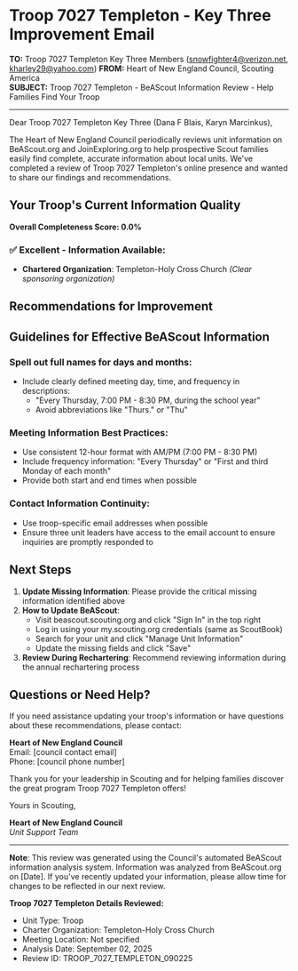 # Troop 7027 Templeton - Key Three Improvement Email

**TO:** Troop 7027 Templeton Key Three Members (snowfighter4@verizon.net, kharley29@yahoo.com)
**FROM:** Heart of New England Council, Scouting America  
**SUBJECT:** Troop 7027 Templeton - BeAScout Information Review - Help Families Find Your Troop  

---

Dear Troop 7027 Templeton Key Three (Dana F Blais, Karyn  Marcinkus),

The Heart of New England Council periodically reviews unit information on BeAScout.org and JoinExploring.org to help prospective Scout families easily find complete, accurate information about local units. We've completed a review of Troop 7027 Templeton's online presence and wanted to share our findings and recommendations.

## Your Troop's Current Information Quality

**Overall Completeness Score: 0.0%**



### ✅ **Excellent - Information Available:**
- **Chartered Organization**: Templeton-Holy Cross Church *(Clear sponsoring organization)*

## Recommendations for Improvement



## Guidelines for Effective BeAScout Information

### **Spell out full names for days and months:**
- Include clearly defined meeting day, time, and frequency in descriptions:
  - "Every Thursday, 7:00 PM - 8:30 PM, during the school year"
  - Avoid abbreviations like "Thurs." or "Thu"

### **Meeting Information Best Practices:**
- Use consistent 12-hour format with AM/PM (7:00 PM - 8:30 PM)
- Include frequency information: "Every Thursday" or "First and third Monday of each month"
- Provide both start and end times when possible

### **Contact Information Continuity:**
- Use troop-specific email addresses when possible
- Ensure three unit leaders have access to the email account to ensure inquiries are promptly responded to

## Next Steps

1. **Update Missing Information**: Please provide the critical missing information identified above
2. **How to Update BeAScout**: 
   - Visit beascout.scouting.org and click "Sign In" in the top right
   - Log in using your my.scouting.org credentials (same as ScoutBook)
   - Search for your unit and click "Manage Unit Information"
   - Update the missing fields and click "Save"
3. **Review During Rechartering**: Recommend reviewing information during the annual rechartering process

## Questions or Need Help?

If you need assistance updating your troop's information or have questions about these recommendations, please contact:

**Heart of New England Council**  
Email: [council contact email]  
Phone: [council phone number]

Thank you for your leadership in Scouting and for helping families discover the great program Troop 7027 Templeton offers!

Yours in Scouting,

**Heart of New England Council**  
*Unit Support Team*

---

**Note**: This review was generated using the Council's automated BeAScout information analysis system. Information was analyzed from BeAScout.org on [Date]. If you've recently updated your information, please allow time for changes to be reflected in our next review.

**Troop 7027 Templeton Details Reviewed:**
- Unit Type: Troop
- Charter Organization: Templeton-Holy Cross Church  
- Meeting Location: Not specified
- Analysis Date: September 02, 2025
- Review ID: TROOP_7027_TEMPLETON_090225